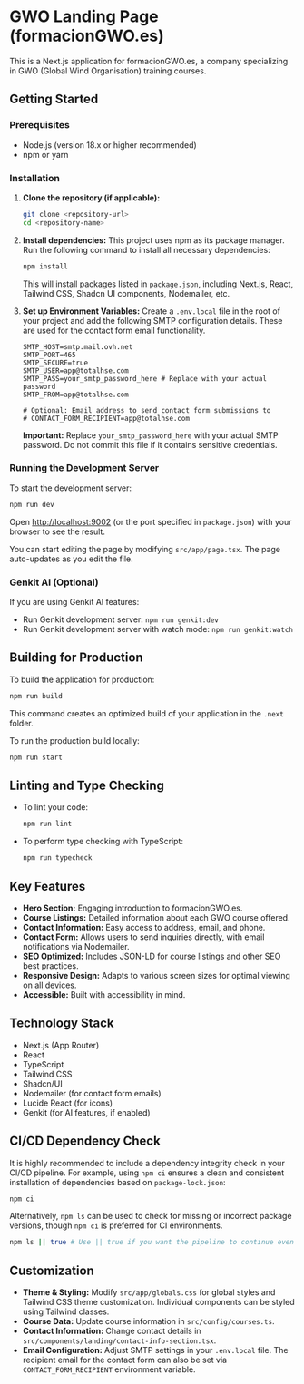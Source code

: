 
# GWO Landing Page (formacionGWO.es)

This is a Next.js application for formacionGWO.es, a company specializing in GWO (Global Wind Organisation) training courses.

## Getting Started

### Prerequisites

- Node.js (version 18.x or higher recommended)
- npm or yarn

### Installation

1.  **Clone the repository (if applicable):**
    ```bash
    git clone <repository-url>
    cd <repository-name>
    ```

2.  **Install dependencies:**
    This project uses npm as its package manager. Run the following command to install all necessary dependencies:
    ```bash
    npm install
    ```
    This will install packages listed in `package.json`, including Next.js, React, Tailwind CSS, Shadcn UI components, Nodemailer, etc.

3.  **Set up Environment Variables:**
    Create a `.env.local` file in the root of your project and add the following SMTP configuration details. These are used for the contact form email functionality.
    ```env
    SMTP_HOST=smtp.mail.ovh.net
    SMTP_PORT=465
    SMTP_SECURE=true
    SMTP_USER=app@totalhse.com
    SMTP_PASS=your_smtp_password_here # Replace with your actual password
    SMTP_FROM=app@totalhse.com

    # Optional: Email address to send contact form submissions to
    # CONTACT_FORM_RECIPIENT=app@totalhse.com 
    ```
    **Important:** Replace `your_smtp_password_here` with your actual SMTP password. Do not commit this file if it contains sensitive credentials.

### Running the Development Server

To start the development server:
```bash
npm run dev
```
Open [http://localhost:9002](http://localhost:9002) (or the port specified in `package.json`) with your browser to see the result.

You can start editing the page by modifying `src/app/page.tsx`. The page auto-updates as you edit the file.

### Genkit AI (Optional)
If you are using Genkit AI features:
-   Run Genkit development server: `npm run genkit:dev`
-   Run Genkit development server with watch mode: `npm run genkit:watch`

## Building for Production

To build the application for production:
```bash
npm run build
```
This command creates an optimized build of your application in the `.next` folder.

To run the production build locally:
```bash
npm run start
```

## Linting and Type Checking

-   To lint your code:
    ```bash
    npm run lint
    ```
-   To perform type checking with TypeScript:
    ```bash
    npm run typecheck
    ```

## Key Features

-   **Hero Section:** Engaging introduction to formacionGWO.es.
-   **Course Listings:** Detailed information about each GWO course offered.
-   **Contact Information:** Easy access to address, email, and phone.
-   **Contact Form:** Allows users to send inquiries directly, with email notifications via Nodemailer.
-   **SEO Optimized:** Includes JSON-LD for course listings and other SEO best practices.
-   **Responsive Design:** Adapts to various screen sizes for optimal viewing on all devices.
-   **Accessible:** Built with accessibility in mind.

## Technology Stack

-   Next.js (App Router)
-   React
-   TypeScript
-   Tailwind CSS
-   Shadcn/UI
-   Nodemailer (for contact form emails)
-   Lucide React (for icons)
-   Genkit (for AI features, if enabled)

## CI/CD Dependency Check
It is highly recommended to include a dependency integrity check in your CI/CD pipeline. For example, using `npm ci` ensures a clean and consistent installation of dependencies based on `package-lock.json`:
```bash
npm ci
```
Alternatively, `npm ls` can be used to check for missing or incorrect package versions, though `npm ci` is preferred for CI environments.
```bash
npm ls || true # Use || true if you want the pipeline to continue even if ls shows issues (not recommended for strict checks)
```

## Customization
-   **Theme & Styling:** Modify `src/app/globals.css` for global styles and Tailwind CSS theme customization. Individual components can be styled using Tailwind classes.
-   **Course Data:** Update course information in `src/config/courses.ts`.
-   **Contact Information:** Change contact details in `src/components/landing/contact-info-section.tsx`.
-   **Email Configuration:** Adjust SMTP settings in your `.env.local` file. The recipient email for the contact form can also be set via `CONTACT_FORM_RECIPIENT` environment variable.
